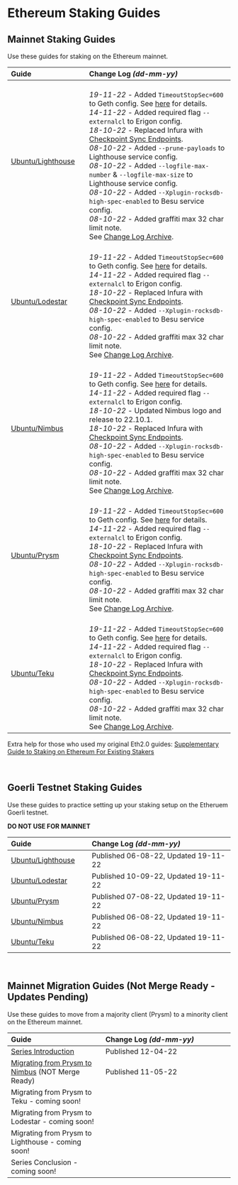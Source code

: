
# Ethereum Staking Guides #

## Mainnet Staking Guides ##

Use these guides for staking on the Ethereum mainnet.

| Guide <img width=150/> | Change Log *(dd-mm-yy)* <img width=450/> |
| :--------- | :---------- |
| [Ubuntu/Lighthouse](https://someresat.medium.com/guide-to-staking-on-ethereum-ubuntu-lighthouse-773f5d982e03) | <br> *19-11-22* - Added `TimeoutStopSec=600` to Geth config. See [here](https://github.com/SomerEsat/ethereum-staking-guides/issues/6) for details. <br> *14-11-22* - Added required flag `--externalcl` to Erigon config. <br> *18-10-22* - Replaced Infura with [Checkpoint Sync Endpoints](https://eth-clients.github.io/checkpoint-sync-endpoints/). <br> *08-10-22* - Added `--prune-payloads` to Lighthouse service config. <br> *08-10-22* - Added `--logfile-max-number` & `--logfile-max-size` to Lighthouse service config. <br> *08-10-22* - Added `--Xplugin-rocksdb-high-spec-enabled` to Besu service config. <br> *08-10-22* - Added graffiti max 32 char limit note. <br> See [Change Log Archive](https://github.com/SomerEsat/ethereum-staking-guides/blob/master/ChangeLogArchive.md). |
| [Ubuntu/Lodestar](https://someresat.medium.com/guide-to-staking-on-ethereum-ubuntu-lodestar-193a2553a161) | <br> *19-11-22* - Added `TimeoutStopSec=600` to Geth config. See [here](https://github.com/SomerEsat/ethereum-staking-guides/issues/6) for details. <br> *14-11-22* - Added required flag `--externalcl` to Erigon config. <br> *18-10-22* - Replaced Infura with [Checkpoint Sync Endpoints](https://eth-clients.github.io/checkpoint-sync-endpoints/). <br> *08-10-22* - Added `--Xplugin-rocksdb-high-spec-enabled` to Besu service config. <br> *08-10-22* - Added graffiti max 32 char limit note. <br> See [Change Log Archive](https://github.com/SomerEsat/ethereum-staking-guides/blob/master/ChangeLogArchive.md). |
| [Ubuntu/Nimbus](https://someresat.medium.com/guide-to-staking-on-ethereum-ubuntu-nimbus-31f56657ea8f) | <br> *19-11-22* - Added `TimeoutStopSec=600` to Geth config. See [here](https://github.com/SomerEsat/ethereum-staking-guides/issues/6) for details. <br> *14-11-22* - Added required flag `--externalcl` to Erigon config. <br> *18-10-22* - Updated Nimbus logo and release to 22.10.1. <br> *18-10-22* - Replaced Infura with [Checkpoint Sync Endpoints](https://eth-clients.github.io/checkpoint-sync-endpoints/). <br> *08-10-22* - Added `--Xplugin-rocksdb-high-spec-enabled` to Besu service config. <br> *08-10-22* - Added graffiti max 32 char limit note. <br> See [Change Log Archive](https://github.com/SomerEsat/ethereum-staking-guides/blob/master/ChangeLogArchive.md). |
| [Ubuntu/Prysm](https://someresat.medium.com/guide-to-staking-on-ethereum-ubuntu-prysm-581fb1969460) | <br> *19-11-22* - Added `TimeoutStopSec=600` to Geth config. See [here](https://github.com/SomerEsat/ethereum-staking-guides/issues/6) for details. <br> *14-11-22* - Added required flag `--externalcl` to Erigon config. <br> *18-10-22* - Replaced Infura with [Checkpoint Sync Endpoints](https://eth-clients.github.io/checkpoint-sync-endpoints/). <br> *08-10-22* - Added `--Xplugin-rocksdb-high-spec-enabled` to Besu service config. <br> *08-10-22* - Added graffiti max 32 char limit note. <br> See [Change Log Archive](https://github.com/SomerEsat/ethereum-staking-guides/blob/master/ChangeLogArchive.md). |
| [Ubuntu/Teku](https://someresat.medium.com/guide-to-staking-on-ethereum-ubuntu-teku-f09ecd9ef2ee) | <br> *19-11-22* - Added `TimeoutStopSec=600` to Geth config. See [here](https://github.com/SomerEsat/ethereum-staking-guides/issues/6) for details. <br> *14-11-22* - Added required flag `--externalcl` to Erigon config. <br> *18-10-22* - Replaced Infura with [Checkpoint Sync Endpoints](https://eth-clients.github.io/checkpoint-sync-endpoints/). <br> *08-10-22* - Added `--Xplugin-rocksdb-high-spec-enabled` to Besu service config. <br> *08-10-22* - Added graffiti max 32 char limit note. <br> See [Change Log Archive](https://github.com/SomerEsat/ethereum-staking-guides/blob/master/ChangeLogArchive.md). |

Extra help for those who used my original Eth2.0 guides: [Supplementary Guide to Staking on Ethereum For Existing Stakers](https://someresat.medium.com/supplementary-guide-to-staking-on-ethereum-for-existing-stakers-57493678a460)

<br/>

## Goerli Testnet Staking Guides ##

Use these guides to practice setting up your staking setup on the Etheruem Goerli testnet.

**DO NOT USE FOR MAINNET**

| Guide <img width=150/> | Change Log *(dd-mm-yy)* <img width=450/> |
| :---- | :--------- |
| [Ubuntu/Lighthouse](https://someresat.medium.com/guide-to-staking-on-ethereum-ubuntu-g%C3%B6erli-lighthouse-8d0a2a811e6e) | Published 06-08-22, Updated 19-11-22 |
| [Ubuntu/Lodestar](https://someresat.medium.com/guide-to-staking-on-ethereum-ubuntu-goerli-lodestar-f3c8f77e7097) | Published 10-09-22, Updated 19-11-22 |
| [Ubuntu/Prysm](https://someresat.medium.com/guide-to-staking-on-ethereum-ubuntu-goerli-prysm-4a640794e8b5) | Published 07-08-22, Updated 19-11-22 |
| [Ubuntu/Nimbus](https://someresat.medium.com/guide-to-staking-on-ethereum-ubuntu-goerli-nimbus-3b0e2c0c6e0e) | Published 06-08-22, Updated 19-11-22 |
| [Ubuntu/Teku](https://someresat.medium.com/guide-to-staking-on-ethereum-ubuntu-g%C3%B6erli-teku-6512b26f1372) | Published 06-08-22, Updated 19-11-22 |

<br/>

## Mainnet Migration Guides (Not Merge Ready - Updates Pending) ##

Use these guides to move from a majority client (Prysm) to a minority client on the Ethereum mainnet.

| Guide <img width=150/> | Change Log *(dd-mm-yy)* <img width=450/> |
| :---- | :--------- |
| [Series Introduction](https://someresat.medium.com/ethereum-staker-migration-guides-introduction-45505079b1f0) | Published 12-04-22 |
| [Migrating from Prysm to Nimbus](https://someresat.medium.com/ethereum-staker-migration-guide-migrating-from-prysm-to-nimbus-b802a7dcb31e) (NOT Merge Ready)| Published 11-05-22 |
| Migrating from Prysm to Teku - coming soon! | |
| Migrating from Prysm to Lodestar - coming soon! | |
| Migrating from Prysm to Lighthouse - coming soon! | |
| Series Conclusion - coming soon! | |

